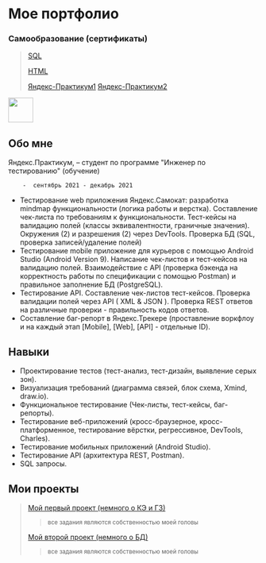 # Мое портфолио

### Самообразование (сертификаты)

>[SQL](./images/SQL.jpeg)
>
>[HTML](./images/HTML.png)
>
>[Яндекс-Практикум1](./images/YA2.png)
>[Яндекс-Практикум2](./images/YA1.png)

<img src="YA2.png" width="50" height="50">

## Обо мне

Яндекс.Практикум,  – студент по программе "Инженер по тестированию" (обучение)

        -  сентябрь 2021 - декабрь 2021 

* Тестирование web приложения Яндекс.Самокат: разработка mindmap функциональности (логика работы и верстка). Составление чек-листа по требованиям к функциональности. Тест-кейсы на валидацию полей (классы эквивалентности, граничные значения). Окружения (2) и разрешения (2) через  DevTools. Проверка БД (SQL, проверка записей/удаление полей)
* Тестирование mobile приложение для курьеров с помощью Android Studio (Android  Version 9). Написание чек-листов и тест-кейсов на валидацию полей. Взаимодействие с API (проверка бэкенда на корректность работы по спецификации с помощью Postman) и правильное заполнение БД (PostgreSQL).
* Тестирование API. Составление чек-листов тест-кейсов. Проверка валидации полей через API (  XML & JSON ). Проверка REST ответов на различные проверки - правильность кодов ответов.
* Составление баг-репорт в Яндекс.Трекере (проставление воркфлоу и на каждый этап [Mobile], [Web], [API] - отдельные ID).

## Навыки

* Проектирование тестов (тест-анализ, тест-дизайн, выявление серых зон). 
* Визуализация требований (диаграмма связей, блок схема, Xmind, draw.io). 
* Функциональное тестирование (Чек-листы, тест-кейсы, баг-репорты). 
* Тестирование веб-приложений (кросс-браузерное, кросс-платформенное, тестирование вёрстки, регрессивное, DevTools, Charles). 
* Тестирование мобильных приложений (Android Studio). 
* Тестирование API (архитектура REST, Postman). 
* SQL запросы.

## Мои проекты

>[Мой первый проект (немного о КЭ и ГЗ)](./projects/ProjOne.md)
>><small>все задания являются собственностью моей головы</small>
> 
>[Мой второй проект (немного о БД)](./projects/RBD.md)
>><small>все задания являются собственностью моей головы</small>



